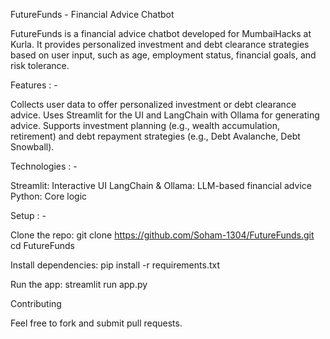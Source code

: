 FutureFunds - Financial Advice Chatbot

FutureFunds is a financial advice chatbot developed for MumbaiHacks at Kurla. It provides personalized investment and debt clearance strategies based on user input, such as age, employment status, financial goals, and risk tolerance.

Features : -

Collects user data to offer personalized investment or debt clearance advice.
Uses Streamlit for the UI and LangChain with Ollama for generating advice.
Supports investment planning (e.g., wealth accumulation, retirement) and debt repayment strategies (e.g., Debt Avalanche, Debt Snowball).

Technologies : -

Streamlit: Interactive UI
LangChain & Ollama: LLM-based financial advice
Python: Core logic

Setup : -

Clone the repo:
git clone https://github.com/Soham-1304/FutureFunds.git
cd FutureFunds

Install dependencies:
pip install -r requirements.txt

Run the app:
streamlit run app.py

Contributing

Feel free to fork and submit pull requests.
